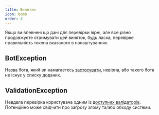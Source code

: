 ```yaml
---
title: Винятки
icon: bomb
order: 4
---
```


Якщо ви впевнені що дані для перевірки вірні, але все рівно продовжуєте отримувати цей виняток, будь ласка, перевірке правильність токена вказаного в налаштуваннях.

## BotException
Назва бота, який ви намагаєтесь [застосувати](./get-started/usage.md), невірна, або такого бота не існує у списку доданих.

## ValidationException
Невдала перевірка користувача одним із [доступних валідаторів](./validator/). Потенційно може свідчити про загрозу злому та/або обходу системи.